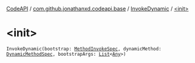 [CodeAPI](../../index.md) / [com.github.jonathanxd.codeapi.base](../index.md) / [InvokeDynamic](index.md) / [&lt;init&gt;](.)

# &lt;init&gt;

`InvokeDynamic(bootstrap: `[`MethodInvokeSpec`](../../com.github.jonathanxd.codeapi.common/-method-invoke-spec/index.md)`, dynamicMethod: `[`DynamicMethodSpec`](../../com.github.jonathanxd.codeapi.common/-dynamic-method-spec/index.md)`, bootstrapArgs: `[`List`](https://kotlinlang.org/api/latest/jvm/stdlib/kotlin.collections/-list/index.html)`<`[`Any`](https://kotlinlang.org/api/latest/jvm/stdlib/kotlin/-any/index.html)`>)`